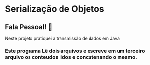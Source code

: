 # Serialização de Objetos
## Fala Pessoal! 👋
Neste projeto pratiquei a transmissão de dados em Java.
### Este programa Lê dois arquivos e escreve em um terceiro arquivo os conteudos lidos e concatenando o mesmo.<br/>
